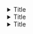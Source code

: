 
<details>
<summary>Title</summary>
<br>


  
</details>



<details>
<summary>Title</summary>
<br>


  
</details>



<details>
<summary>Title</summary>
<br>


  
</details>

